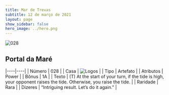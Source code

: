```yaml
---
title: Mar de Trevas
subtitle: 12 de março de 2021
layout: page
show_sidebar: false
hero_image: ../hero.png
---
```


![028](https://cdn.keyforgegame.com/media/card_front/pt/496_028_PV88PRC6CFRC_pt.png)

## Portal da Maré

|----|----|
| Número | 028 |
| Casa | ![Logos](https://archonarcana.com/images/thumb/c/ce/Logos.png/22px-Logos.png "Logos") |
| Tipo | Artefato |
| Atributos | Power |
| Bônus | 1A |
| Texto | (T) At the start of your turn, if the tide is high, your opponent raises the tide. Otherwise, you raise the tide. |
| Raridade | Rara |
| Dizeres | “Intriguing result. Let’s do it again.” |
